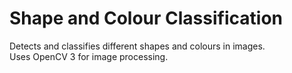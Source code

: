 Shape and Colour Classification
===============================

Detects and classifies different shapes and colours in images.  
Uses OpenCV 3 for image processing.
